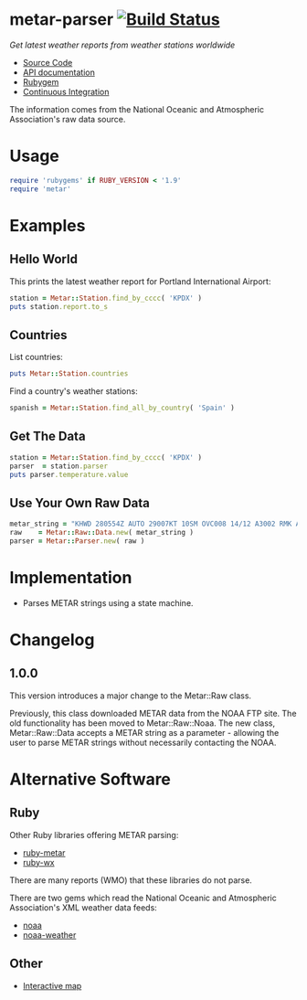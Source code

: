 metar-parser [![Build Status](https://secure.travis-ci.org/joeyates/metar-parser.png)][Continuous Integration]
============

*Get latest weather reports from weather stations worldwide*

  * [Source Code]
  * [API documentation]
  * [Rubygem]
  * [Continuous Integration]

[Source Code]: https://github.com/joeyates/metar-parser "Source code at GitHub"
[API documentation]: http://rubydoc.info/gems/metar-parser/frames "RDoc API Documentation at Rubydoc.info"
[Rubygem]: http://rubygems.org/gems/metar-parser "Ruby gem at rubygems.org"
[Continuous Integration]: http://travis-ci.org/joeyates/metar-parser "Build status by Travis-CI"

The information comes from the National Oceanic and Atmospheric Association's raw data source.

Usage
=====

```ruby
require 'rubygems' if RUBY_VERSION < '1.9'
require 'metar'
```

Examples
========

Hello World
-----------

This prints the latest weather report for Portland International Airport:

```ruby
station = Metar::Station.find_by_cccc( 'KPDX' )
puts station.report.to_s
```

Countries
---------

List countries:

```ruby
puts Metar::Station.countries
```

Find a country's weather stations:

```ruby
spanish = Metar::Station.find_all_by_country( 'Spain' )
```

Get The Data
------------
```ruby
station = Metar::Station.find_by_cccc( 'KPDX' )
parser  = station.parser
puts parser.temperature.value
```

Use Your Own Raw Data
---------------------
```ruby
metar_string = "KHWD 280554Z AUTO 29007KT 10SM OVC008 14/12 A3002 RMK AO2 SLP176 T01390117 10211\n"
raw    = Metar::Raw::Data.new( metar_string )
parser = Metar::Parser.new( raw )
```

Implementation
==============

* Parses METAR strings using a state machine.

Changelog
=========

1.0.0
-----
This version introduces a major change to the Metar::Raw class.

Previously, this class downloaded METAR data from the NOAA FTP site.
The old functionality has been moved to Metar::Raw::Noaa. The new class,
Metar::Raw::Data accepts a METAR string as a parameter - allowing the user to
parse METAR strings without necessarily contacting the NOAA.

Alternative Software
====================

Ruby
----

Other Ruby libraries offering METAR parsing:

* [ruby-metar]
* [ruby-wx]

There are many reports (WMO) that these libraries do not parse.

[ruby-metar]: http://github.com/brandonh/ruby-metar
[ruby-wx]: http://hans.fugal.net/src/ruby-wx/doc/

There are two gems which read the National Oceanic and Atmospheric Association's XML weather data feeds:

* [noaa]
* [noaa-weather]

[noaa]: http://github.com/outoftime/noaa
[noaa-weather]: http://rubygems.org/gems/noaa-weather "Ruby interface to NOAA SOAP interface"

Other
-----

* [Interactive map]

[Interactive map]: http://www.spatiality.at/metarr/frontend/

